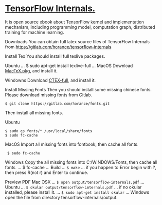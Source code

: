 # [TensorFlow Internals.](https://github.com/jaaleng/gitblog/issues/9)

It is open source ebook about TensorFlow kernel and implementation mechanism, including programming model, computation graph, distributed training for machine learning.

Downloads
You can obtain full latex source files of TensorFlow Internals from https://gitlab.com/horance/tensorflow-internals

Install Tex
You should install full texlive packages.

Ubuntu
...
$ sudo apt-get install texlive-full
...
MacOS
Download [MacTeX.pkg](http://tug.org/mactex/), and install it.

Windowns
Download [CTEX-full](http://www.ctex.org/CTeXDownload), and install it.

Install Missing Fonts
Then you should install some missing chinese fonts. Please download missing fonts from Gitlab.

`$ git clone https://gitlab.com/horance/fonts.git`

Then install all missing fonts.

Ubuntu
```
$ sudo cp fonts/* /usr/local/share/fonts
$ sudo fc-cache
```
MacOS
Import all missing fonts into fontbook, then cache all fonts.

`
$ sudo fc-cache`

Windows
Copy the all missing fonts into C:/WINDOWS/Fonts, then cache all fonts.
...
$ fc-cache
...
Build
...
`$ make`
...
if you happen to Error begin with ?, then press R(not r) and Enter to continue.

Preview PDF
Mac OSX
...
`$ open output/tensorflow-internals.pdf`
...
Ubuntu
...
`$ okular output/tensorflow-internals.pdf`
...
if no okular installed, please install it.
...
`$ sudo apt-get install okular`
...
Windows
open the file from directory tensorflow-internals/output.

